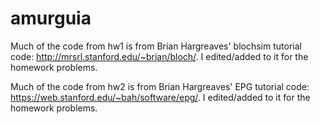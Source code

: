 # amurguia

Much of the code from hw1 is from Brian Hargreaves' blochsim tutorial code: http://mrsrl.stanford.edu/~brian/bloch/.
I edited/added to it for the homework problems.

Much of the code from hw2 is from Brian Hargreaves' EPG tutorial code: https://web.stanford.edu/~bah/software/epg/.
I edited/added to it for the homework problems.
